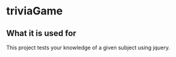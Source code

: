 # triviaGame

## What it is used for

This project tests your knowledge of a given subject using jquery.